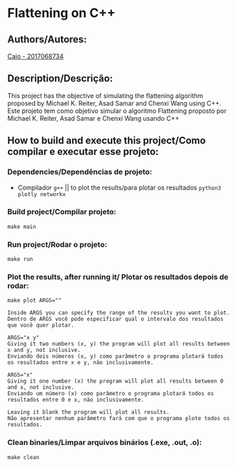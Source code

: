 # Flattening on C++

## Authors/Autores:  
[Caio - 2017068734](https://github.com/caiocaldeira3) 

## Description/Descrição:

This project has the objective of simulating the flattening algorithm proposed by Michael K. Reiter, Asad Samar and Chenxi Wang using C++.
Este projeto tem como objetivo simular o algoritmo Flattening proposto por Michael K. Reiter, Asad Samar e Chenxi Wang usando C++

## How to build and execute this project/Como compilar e executar esse projeto:
### Dependencies/Dependências de projeto:
* Compilador `g++` || to plot the results/para plotar os resultados `python3 plotly networkx`
### Build project/Compilar projeto:
`make main`
### Run project/Rodar o projeto:
`make run`
### Plot the results, after running it/ Plotar os resultados depois de rodar:
`make plot ARGS=""`

    Inside ARGS you can specify the range of the results you want to plot.
    Dentro de ARGS você pode especificar qual o intervalo dos resultados que você quer plotar.
    
    ARGS="x y"
    Giving it two numbers (x, y) the program will plot all results between x and y, not inclusive.
    Enviando dois números (x, y) como parâmetro o programa plotará todos os resultados entre x e y, não inclusivamente.
    
    ARGS="x"
    Giving it one number (x) the program will plot all results between 0 and x, not inclusive.
    Enviando um número (x) como parâmetro o programa plotará todos os resultados entre 0 e x, não inclusivamente.
    
    Leaving it blank the program will plot all results.
    Não apresentar nenhum parâmetro fará com que o programa plote todos os resultados.
    
    
### Clean binaries/Limpar arquivos binários (.exe, .out, .o):
`make clean`
